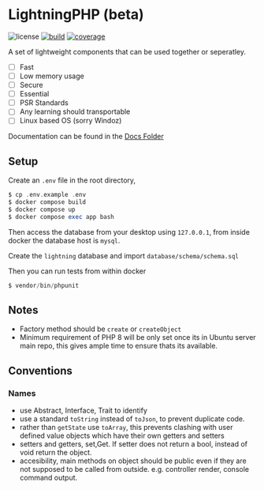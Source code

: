 # LightningPHP (beta)

![license](https://img.shields.io/badge/license-MIT-brightGreen.svg)
[![build](https://github.com/jamielsharief/lightning/workflows/CI/badge.svg)](https://github.com/jamielsharief/lightning/actions)
[![coverage](https://coveralls.io/repos/github/jamielsharief/lightning/badge.svg?branch=master)](https://coveralls.io/github/jamielsharief/lightning?branch=master)

A set of lightweight components that can be used together or seperatley. 

- [ ] Fast
- [ ] Low memory usage
- [ ] Secure
- [ ] Essential
- [ ] PSR Standards
- [ ] Any learning should transportable
- [ ] Linux based OS (sorry Windoz)

Documentation can be found in the [Docs Folder](docs/) 

## Setup

Create an `.env` file in the root directory, 

```php
$ cp .env.example .env
$ docker compose build
$ docker compose up
$ docker compose exec app bash
```

Then access the database from your desktop using `127.0.0.1`, from inside docker the database host is `mysql`.

Create the `lightning` database and import `database/schema/schema.sql`

Then you can run tests from within docker

```php
$ vendor/bin/phpunit
```

## Notes

- Factory method should be `create` or `createObject`
- Minimum requirement of PHP 8 will be only set once its in Ubuntu server main repo, this gives ample time to ensure thats its available.

## Conventions

### Names
- use Abstract, Interface, Trait to identify
- use a standard `toString` instead of `toJson`, to prevent duplicate code. 
- rather than `getState` use `toArray`, this prevents clashing with user defined value objects which have their own getters and setters
- setters and getters, set,Get. If setter does not return a bool, instead of void return the object.
- accesibility, main methods on object should be public even if they are not supposed to be called from outside. e.g. controller render, console command output.
